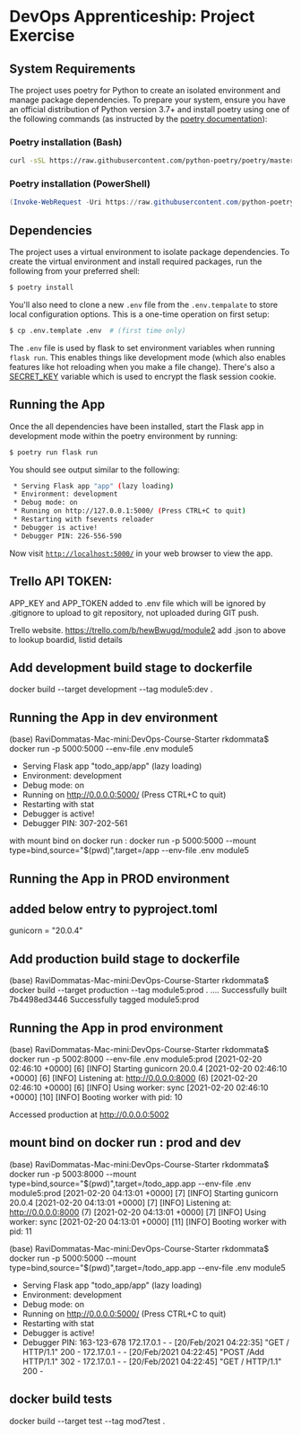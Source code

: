 # DevOps Apprenticeship: Project Exercise

## System Requirements

The project uses poetry for Python to create an isolated environment and manage package dependencies. To prepare your system, ensure you have an official distribution of Python version 3.7+ and install poetry using one of the following commands (as instructed by the [poetry documentation](https://python-poetry.org/docs/#system-requirements)):

### Poetry installation (Bash)

```bash
curl -sSL https://raw.githubusercontent.com/python-poetry/poetry/master/get-poetry.py | python
```

### Poetry installation (PowerShell)

```powershell
(Invoke-WebRequest -Uri https://raw.githubusercontent.com/python-poetry/poetry/master/get-poetry.py -UseBasicParsing).Content | python
```

## Dependencies

The project uses a virtual environment to isolate package dependencies. To create the virtual environment and install required packages, run the following from your preferred shell:

```bash
$ poetry install
```

You'll also need to clone a new `.env` file from the `.env.tempalate` to store local configuration options. This is a one-time operation on first setup:

```bash
$ cp .env.template .env  # (first time only)
```

The `.env` file is used by flask to set environment variables when running `flask run`. This enables things like development mode (which also enables features like hot reloading when you make a file change). There's also a [SECRET_KEY](https://flask.palletsprojects.com/en/1.1.x/config/#SECRET_KEY) variable which is used to encrypt the flask session cookie.

## Running the App

Once the all dependencies have been installed, start the Flask app in development mode within the poetry environment by running:
```bash
$ poetry run flask run
```

You should see output similar to the following:
```bash
 * Serving Flask app "app" (lazy loading)
 * Environment: development
 * Debug mode: on
 * Running on http://127.0.0.1:5000/ (Press CTRL+C to quit)
 * Restarting with fsevents reloader
 * Debugger is active!
 * Debugger PIN: 226-556-590
```
Now visit [`http://localhost:5000/`](http://localhost:5000/) in your web browser to view the app.

## Trello API TOKEN:  
APP_KEY and APP_TOKEN added to .env file which will be ignored by .gitignore to upload to git repository, not uploaded during GIT push.

Trello website. 
https://trello.com/b/hewBwugd/module2
add .json to above to lookup boardid, listid details 


## Add development build stage to dockerfile
 docker build --target development --tag module5:dev .

 ## Running the App in dev environment

(base) RaviDommatas-Mac-mini:DevOps-Course-Starter rkdommata$ docker run -p 5000:5000 --env-file .env module5
 * Serving Flask app "todo_app/app" (lazy loading)
 * Environment: development
 * Debug mode: on
 * Running on http://0.0.0.0:5000/ (Press CTRL+C to quit)
 * Restarting with stat
 * Debugger is active!
 * Debugger PIN: 307-202-561

with mount bind on docker run :
docker run -p 5000:5000 --mount type=bind,source="$(pwd)",target=/app --env-file .env module5
 ## Running the App in PROD environment
 ## added below entry to pyproject.toml
 gunicorn = "20.0.4"

## Add production build stage to dockerfile
(base) RaviDommatas-Mac-mini:DevOps-Course-Starter rkdommata$ docker build --target production --tag module5:prod .
....
Successfully built 7b4498ed3446
Successfully tagged module5:prod

## Running the App in prod environment 

(base) RaviDommatas-Mac-mini:DevOps-Course-Starter rkdommata$ docker run -p 5002:8000 --env-file .env  module5:prod
[2021-02-20 02:46:10 +0000] [6] [INFO] Starting gunicorn 20.0.4
[2021-02-20 02:46:10 +0000] [6] [INFO] Listening at: http://0.0.0.0:8000 (6)
[2021-02-20 02:46:10 +0000] [6] [INFO] Using worker: sync
[2021-02-20 02:46:10 +0000] [10] [INFO] Booting worker with pid: 10

Accessed production at http://0.0.0.0:5002

## mount bind on docker run : prod and dev
(base) RaviDommatas-Mac-mini:DevOps-Course-Starter rkdommata$ docker run -p 5003:8000 --mount type=bind,source="$(pwd)",target=/todo_app.app --env-file .env  module5:prod
[2021-02-20 04:13:01 +0000] [7] [INFO] Starting gunicorn 20.0.4
[2021-02-20 04:13:01 +0000] [7] [INFO] Listening at: http://0.0.0.0:8000 (7)
[2021-02-20 04:13:01 +0000] [7] [INFO] Using worker: sync
[2021-02-20 04:13:01 +0000] [11] [INFO] Booting worker with pid: 11

(base) RaviDommatas-Mac-mini:DevOps-Course-Starter rkdommata$ docker run -p 5000:5000 --mount type=bind,source="$(pwd)",target=/todo_app.app --env-file .env  module5
 * Serving Flask app "todo_app/app" (lazy loading)
 * Environment: development
 * Debug mode: on
 * Running on http://0.0.0.0:5000/ (Press CTRL+C to quit)
 * Restarting with stat
 * Debugger is active!
 * Debugger PIN: 163-123-678
172.17.0.1 - - [20/Feb/2021 04:22:35] "GET / HTTP/1.1" 200 -
172.17.0.1 - - [20/Feb/2021 04:22:45] "POST /Add HTTP/1.1" 302 -
172.17.0.1 - - [20/Feb/2021 04:22:45] "GET / HTTP/1.1" 200 -

## docker build tests
docker build --target test --tag mod7test .

